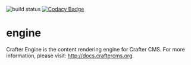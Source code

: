 ![build status](https://travis-ci.org/craftercms/engine.svg?branch=develop)
[![Codacy Badge](https://app.codacy.com/project/badge/Grade/76701e4a10e346378b96961dbc405864)](https://www.codacy.com/gh/craftercms/engine/dashboard?utm_source=github.com&amp;utm_medium=referral&amp;utm_content=craftercms/engine&amp;utm_campaign=Badge_Grade)

engine
======

Crafter Engine is the content rendering engine for Crafter CMS. For more information, please visit: http://docs.craftercms.org.
